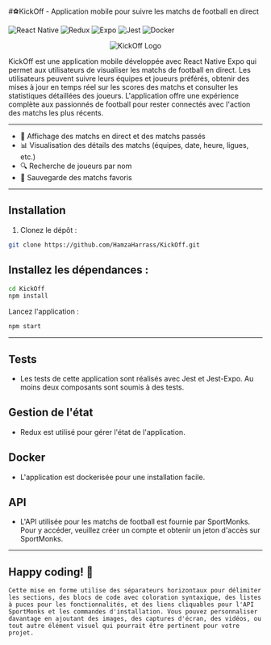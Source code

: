 #⚽KickOff - Application mobile pour suivre les matchs de football en direct

![React Native](https://img.shields.io/badge/React%20Native-v0.64-blue)
![Redux](https://img.shields.io/badge/Redux-v4.1.0-purple)
![Expo](https://img.shields.io/badge/Expo-v44.0.0-green)
![Jest](https://img.shields.io/badge/Jest-v27.0.6-red)
![Docker](https://img.shields.io/badge/Docker-v20.10.8-blue)

<div align="center">
  <img src="https://i.postimg.cc/H8DKfkd3/vecteezy-kick-off-football-typography-t-shirt-print-free-vector.png" alt="KickOff Logo">
</div>

KickOff est une application mobile développée avec React Native Expo qui permet aux utilisateurs de visualiser les matchs de football en direct. Les utilisateurs peuvent suivre leurs équipes et joueurs préférés, obtenir des mises à jour en temps réel sur les scores des matchs et consulter les statistiques détaillées des joueurs. L'application offre une expérience complète aux passionnés de football pour rester connectés avec l'action des matchs les plus récents.

---

- 📱 Affichage des matchs en direct et des matchs passés
- 📊 Visualisation des détails des matchs (équipes, date, heure, ligues, etc.)
- 🔍 Recherche de joueurs par nom
- 🌟 Sauvegarde des matchs favoris

---

## Installation

1. Clonez le dépôt :

```bash
git clone https://github.com/HamzaHarrass/KickOff.git
```
## Installez les dépendances :
```bash
cd KickOff
npm install
```
Lancez l'application :
```bash
npm start
```
---
## Tests
- Les tests de cette application sont réalisés avec Jest et Jest-Expo. Au moins deux composants sont soumis à des tests.
  
## Gestion de l'état
- Redux est utilisé pour gérer l'état de l'application.

## Docker
- L'application est dockerisée pour une installation facile.

## API
- L'API utilisée pour les matchs de football est fournie par SportMonks. Pour y accéder, veuillez créer un compte et obtenir un jeton d'accès sur SportMonks.
---
## Happy coding! 🚀
```vbnet
Cette mise en forme utilise des séparateurs horizontaux pour délimiter les sections, des blocs de code avec coloration syntaxique, des listes à puces pour les fonctionnalités, et des liens cliquables pour l'API SportMonks et les commandes d'installation. Vous pouvez personnaliser davantage en ajoutant des images, des captures d'écran, des vidéos, ou tout autre élément visuel qui pourrait être pertinent pour votre projet.
```
